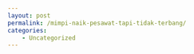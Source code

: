 ```yaml
---
layout: post
permalink: /mimpi-naik-pesawat-tapi-tidak-terbang/
categories:
    - Uncategorized
---
```


